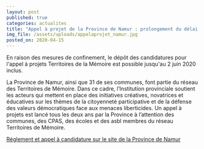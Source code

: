 ```yaml
---
layout: post
published: true
categories: actualites
title: "Appel à projet de la Province de Namur : prolongement du délai de candidature"
img_file: /assets/uploads/appelaprojet_namur.jpg
posted_on: 2020-04-15
---
```

En raison des mesures de confinement, le dépôt des candidatures pour l'appel à projets Territoires de la Mémoire est possible jusqu'au 2 juin 2020 inclus.

La Province de Namur, ainsi que 31 de ses communes, font partie du réseau des Territoires de Mémoire. Dans ce cadre, l’Institution provinciale soutient les acteurs qui mettent en place des initiatives créatives, novatrices et éducatives sur les thèmes de la citoyenneté participative et de la défense des valeurs démocratiques face aux menaces liberticides. Un appel à projets est lancé tous les deux ans par la Province à l’attention des communes, des CPAS, des écoles et des asbl membres du réseau Territoires de Mémoire.

[Réglement et appel à candidature sur le site de la Province de Namur](https://www.province.namur.be/travail_de_memoire)